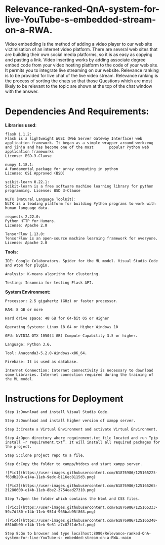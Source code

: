 # Relevance-ranked-QnA-system-for-live-YouTube-s-embedded-stream-on-a-RWA.
Video embedding is the method of adding a video player to our web site victimisation of an internet video platform. There are several web sites that are building their own social media platforms, so it is as easy as copying and pasting a link. Video inserting works by adding associate degree embed code from your video hosting platform to the code of your web site. It permits you to integrate live streaming on our website.
Relevance ranking is to be provided for live chat of the live video stream. Relevance ranking is the process of sorting the chats so that those Questions which are most likely to be relevant to the topic are shown at the top of the chat window with the answer.
# Dependencies And Requirements:
**Libraries used:**
    
    flask 1.1.2: 
    Flask is a lightweight WGSI (Web Server Gateway Interface) web application framework. It began as a simple wrapper around werkzeug and jinja and has become one of the most       popular Python web application frameworks 
    License: BSD-3-Clause 
    
    numpy 1.18.1: 
    A fundamental package for array computing in python 
    License: OSI Approved (BSD) 
    
    scikit-learn 0.22.1: 
    Scikit-learn is a free software machine learning library for python programming. License: BSD 3-Clause 

    NLTK (Natural Language ToolKit):
    NLTK is a leading platform for building Python programs to work with human language data.
    
    requests 2.22.0: 
    Python HTTP for Humans. 
    License: Apache 2.0 
    
    TensorFlow 1.13.0: 
    TensorFlow is an open-source machine learning framework for everyone. 
    License: Apache 2.0 


**Tools:**
  
    IDE: Google Colaboratory. Spider for the ML model. Visual Studio Code and Atom for plugin.
  
    Analysis: K-means algorithm for clustering.
    
    Testing: Insomnia for testing Flask API.


**System Environment:**
    
    Processor: 2.5 gigahertz (GHz) or faster processor.
    
    RAM: 8 GB or more

    Hard drive space: 48 GB for 64-bit OS or Higher

    Operating Systems: Linux 18.04 or Higher Windows 10

    GPU: NVIDIA GTX 1050(4 GB) Compute Capability 3.5 or higher.

    Language: Python 3.6.

    Tool: Anaconda3-5.2.0-Windows-x86_64.
    
    Firebase: It is used as database.

    Internet Connection: Internet connectivity is necessary to download some Libraries. Internet connection required during the training of the ML model.
    
    
   # Instructions for Deployment

    Step 1:Download and install Visual Studio Code.
	
    Step 2:Download and install higher version of xampp server.

    Step 3:Create a Virtual Environment and activate Virtual Environment.
    
    Step 4:Open directory where requirement.txt file located and run “pip install -r requirement.txt”. It will install all required packages for the project.
    
    Step 5:Clone project repo to a file.
    
    Step 6:Copy the folder to xampp/htdocs and start xampp server.
    
    ![Pic1](https://user-images.githubusercontent.com/61876986/125165225-f63db200-e14a-11eb-9edc-b116ec8115d3.png)
    
    ![Pic2](https://user-images.githubusercontent.com/61876986/125165265-21280600-e14b-11eb-8be2-3754ead27310.png)

    Step 7:Open the folder which contains the html and CSS files.
    
    ![Pic3](https://user-images.githubusercontent.com/61876986/125165333-59c7df80-e14b-11eb-951d-965bab95f863.png)
    
    ![Pic4](https://user-images.githubusercontent.com/61876986/125165340-651b0b00-e14b-11eb-9e61-a7c82f1de7cf.png)

    Step 8:Go to browser and type localhost:8080/Relevance-ranked-QnA-system-for-live-YouTube-s- embedded-stream-on-a-RWA.-main
